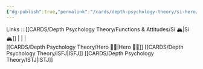 ```yaml
---
{"dg-publish":true,"permalink":"/cards/depth-psychology-theory/si-hero/","created":"2023-01-05T12:10:01.064+01:00","updated":"2023-02-26T16:42:11.448+01:00"}
---
```


Links :: [[CARDS/Depth Psychology Theory/Functions & Attitudes/Si 🏔️\|Si 🏔️]] |  |  |  
[[CARDS/Depth Psychology Theory/Hero 🦸‍♂️\|Hero 🦸‍♂️]]
[[CARDS/Depth Psychology Theory/ISFJ\|ISFJ]]
[[CARDS/Depth Psychology Theory/ISTJ\|ISTJ]]
